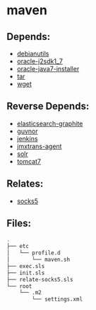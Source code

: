 # maven

## Depends:

  -  [debianutils](/salt/debianutils)
  -  [oracle-j2sdk1\_7](/salt/oracle-j2sdk1_7)
  -  [oracle-java7-installer](/salt/oracle-java7-installer)
  -  [tar](/salt/tar)
  -  [wget](/salt/wget)

## Reverse Depends:

  -  [elasticsearch-graphite](/salt/elasticsearch-graphite)
  -  [guvnor](/salt/guvnor)
  -  [jenkins](/salt/jenkins)
  -  [jmxtrans-agent](/salt/jmxtrans-agent)
  -  [solr](/salt/solr)
  -  [tomcat7](/salt/tomcat7)

## Relates:

  -  [socks5](/salt/socks5)

## Files:

```bash
.
├── etc
│   └── profile.d
│       └── maven.sh
├── exec.sls
├── init.sls
├── relate-socks5.sls
└── root
    └── .m2
        └── settings.xml
```

